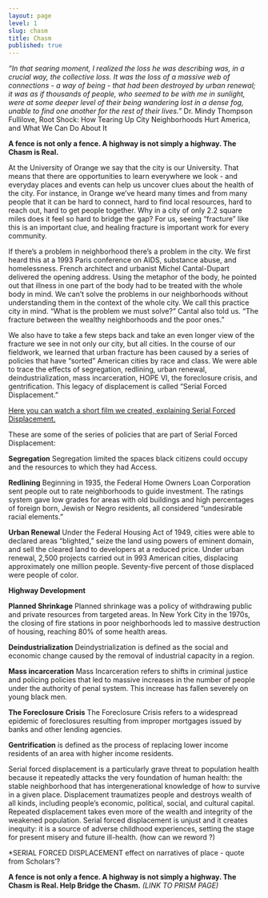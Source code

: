 ```yaml
---
layout: page
level: 1
slug: chasm
title: Chasm
published: true
---
```

_“In that searing moment, I realized the loss he was describing was, in a crucial way, the collective loss. It was the loss of a massive web of connections - a way of being - that had been destroyed by urban renewal; it was as if thousands of people, who seemed to be with me in sunlight, were at some deeper level of their being wandering lost in a dense fog, unable to find one another for the rest of their lives.”_
Dr. Mindy Thompson Fullilove, Root Shock: How Tearing Up City Neighborhoods Hurt America, and What We Can Do About It  

**A fence is not only a fence. A highway is not simply a highway. The Chasm is Real.**  

At the University of Orange we say that the city is our University. That means that there are opportunities to learn everywhere we look - and everyday places and events can help us uncover clues about the health of the city. For instance, in Orange we’ve heard many times and from many people that it can be hard to connect, hard to find local resources, hard to reach out, hard to get people together. Why in a city of only 2.2 square miles does it feel so hard to bridge the gap? For us, seeing “fracture” like this is an important clue, and healing fracture is important work for every community.  

If there’s a problem in neighborhood there’s a problem in the city.
We first heard this at a 1993 Paris conference on AIDS, substance abuse, and homelessness.  French architect and urbanist Michel Cantal-Dupart delivered the opening address. Using the metaphor of the body, he pointed out that illness in one part of the body had to be treated with the whole body in mind.  We can’t solve the problems in our neighborhoods without understanding them in the context of the whole city. We call this practice city in mind.  “What is the problem we must solve?” Cantal also told us. “The fracture between the wealthy neighborhoods and the poor ones.”   

We also have to take a few steps back and take an even longer view of the fracture we see in not only our city, but all cities. In the course of our fieldwork, we learned that urban fracture has been caused by a series of policies that have “sorted” American cities by race and class.  We were able to trace the effects of segregation, redlining, urban renewal, deindustrialization, mass incarceration, HOPE VI, the foreclosure crisis, and gentrification. This legacy of displacement is called “Serial Forced Displacement.”  

[Here you can watch a short film we created, explaining Serial Forced Displacement.](https://vimeo.com/192820382)


These are some of the series of policies that are part of Serial Forced Displacement:

**Segregation**
Segregation limited the spaces black citizens could occupy and the resources to which they had
Access.

**Redlining**
Beginning in 1935, the Federal Home Owners Loan Corporation sent people out to rate neighborhoods to guide investment. The ratings system gave low grades for areas with old buildings and high percentages of foreign born, Jewish or Negro residents, all considered “undesirable racial elements.”

**Urban Renewal**
Under the Federal Housing Act of 1949, cities were able to declared areas “blighted,” seize the land using powers of eminent domain, and sell the cleared land to developers at a reduced price. Under urban renewal, 2,500 projects carried out in 993 American cities, displacing approximately one million people. Seventy-five percent of those displaced were people of color.

**Highway Development**

**Planned Shrinkage**
Planned shrinkage was a policy of withdrawing public and private resources from targeted areas. In New York City in the 1970s, the closing of fire stations in poor neighborhoods led to massive destruction of housing, reaching 80% of some health areas.

**Deindustrialization** 
Deindystrialization is defined as the social and economic change caused by the removal of industrial capacity in a region.

**Mass incarceration** 
Mass Incarceration refers to shifts in criminal justice and policing policies that led to massive increases in the number of people under the authority of penal system. This increase has fallen severely on young black men.

**The Foreclosure Crisis** 
The Foreclosure Crisis refers to a widespread epidemic of foreclosures resulting from improper mortgages issued by banks and other lending agencies.

**Gentrification** is defined as the process of replacing lower income residents of an area with higher income residents.

Serial forced displacement is a particularly grave threat to population health because it repeatedly attacks the very foundation of human health: the stable neighborhood that has intergenerational knowledge of how to survive in a given place.  Displacement traumatizes people and destroys wealth of all kinds, including people’s economic, political, social, and cultural capital.  Repeated displacement takes even more of the wealth and integrity of the weakened population.  Serial forced displacement is unjust and it creates inequity: it is a source of adverse childhood experiences, setting the stage for present misery and future ill-health.
(how can we reword ?)

*SERIAL FORCED DISPLACEMENT effect on narratives of place - quote from Scholars’?


**A fence is not only a fence. A highway is not simply a highway. The Chasm is Real. 
Help Bridge the Chasm.** _(LINK TO PRISM PAGE)_

